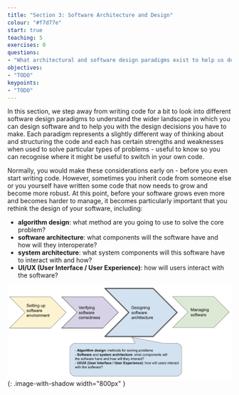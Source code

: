 ```yaml
---
title: "Section 3: Software Architecture and Design"
colour: "#f7d77e"
start: true
teaching: 5
exercises: 0
questions:
- "What architectural and software design paradigms exist to help us design our software?"
objectives:
- "TODO"
keypoints:
- "TODO"
---
```

In this section, we step away from writing code for a bit to look into different software design paradigms to understand the wider landscape in which you can design software and to help you with the design decisions you have to make. Each paradigm represents a slightly different way of thinking about and structuring the code and each has certain strengths and weaknesses when used to solve particular types of problems - useful to know so you can recognise where it might be useful to switch in your own code.

Normally, you would make these considerations early on - before you even start writing code. However, sometimes you 
inherit code from someone else or you yourself have written some code that now needs to grow and become more robust. 
At this point, before your software grows even more and becomes harder to manage, 
it becomes particularly important that you rethink the design of your software, including:

- **algorithm design**: what method are you going to use to solve the core problem?
- **software architecture**: what components will the software have and how will they interoperate?
- **system architecture**: what system components will this software have to interact with and how?
- **UI/UX (User Interface / User Experience)**: how will users interact with the software?

![Software design and architecture](../fig/section3-overview.png){: .image-with-shadow width="800px" }
